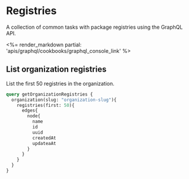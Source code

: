 # Registries

A collection of common tasks with package registries using the GraphQL API.

<%= render_markdown partial: 'apis/graphql/cookbooks/graphql_console_link' %>

## List organization registries

List the first 50 registries in the organization.

```graphql
query getOrganizationRegistries {
  organization(slug: "organization-slug"){
    registries(first: 50){
      edges{
        node{
          name
          id
          uuid
          createdAt
          updateaAt
        }
      }
    }
  }
}
```
